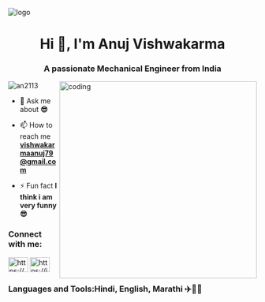 ![logo](https://www.google.com/url?sa=i&url=https%3A%2F%2Fwww.textgiraffe.com%2FAnuj%2F&psig=AOvVaw2SWh6JbdjM7_uMeIDokQzS&ust=1692995584388000&source=images&cd=vfe&opi=89978449&ved=0CA4QjRxqFwoTCOjMvJ6S9oADFQAAAAAdAAAAABAD)
<h1 align="center">Hi 👋, I'm Anuj Vishwakarma</h1>
<h3 align="center">A passionate Mechanical Engineer from India</h3>
<img align="right" alt="coding" width="400" scr=">https://giphy.com/gifs/engine-marine-diesel-zHQloCnRSQTGo">
<p align="left"> <img src="https://komarev.com/ghpvc/?username=an2113&label=Profile%20views&color=0e75b6&style=flat" alt="an2113" /> </p>

- 💬 Ask me about **😎**

- 📫 How to reach me **vishwakarmaanuj79@gmail.com**

- ⚡ Fun fact **I think i am very funny😎**

<h3 align="left">Connect with me:</h3>
<p align="left">
<a href="https://fb.com/https://www.facebook.com/vishwakarmaanun79?mibextid=zbwkwl" target="blank"><img align="center" src="https://raw.githubusercontent.com/rahuldkjain/github-profile-readme-generator/master/src/images/icons/Social/facebook.svg" alt="https://www.facebook.com/vishwakarmaanun79?mibextid=zbwkwl" height="30" width="40" /></a>
<a href="https://instagram.com/https://instagram.com/_19_anuj_04_?utm_source=qr&igshid=mznlngnkzwq4mg%3d%3d" target="blank"><img align="center" src="https://raw.githubusercontent.com/rahuldkjain/github-profile-readme-generator/master/src/images/icons/Social/instagram.svg" alt="https://instagram.com/_19_anuj_04_?utm_source=qr&igshid=mznlngnkzwq4mg%3d%3d" height="30" width="40" /></a>
</p>

<h3 align="left">Languages and Tools:Hindi, English, Marathi ✈️🛫🛬
